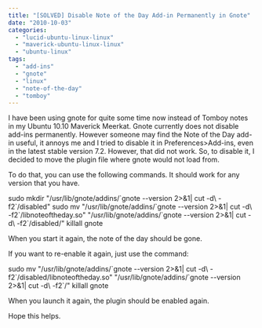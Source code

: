 ```yaml
---
title: "[SOLVED] Disable Note of the Day Add-in Permanently in Gnote"
date: "2010-10-03"
categories: 
  - "lucid-ubuntu-linux-linux"
  - "maverick-ubuntu-linux-linux"
  - "ubuntu-linux"
tags: 
  - "add-ins"
  - "gnote"
  - "linux"
  - "note-of-the-day"
  - "tomboy"
---
```


I have been using gnote for quite some time now instead of Tomboy notes in my Ubuntu 10.10 Maverick Meerkat. Gnote currently does not disable add-ins permanently. However someone may find the Note of the Day add-in useful, it annoys me and I tried to disable it in Preferences>Add-ins, even in the latest stable version 7.2. However, that did not work. So, to disable it, I decided to move the plugin file where gnote would not load from.

To do that, you can use the following commands. It should work for any version that you have.

sudo mkdir "/usr/lib/gnote/addins/\`gnote --version 2>&1| cut -d\\  -f2\`/disabled"
sudo mv "/usr/lib/gnote/addins/\`gnote --version 2>&1| cut -d\\  -f2\`/libnoteoftheday.so" "/usr/lib/gnote/addins/\`gnote --version 2>&1| cut -d\\  -f2\`/disabled/" 
killall gnote

When you start it again, the note of the day should be gone.

If you want to re-enable it again, just use the command:

sudo mv "/usr/lib/gnote/addins/\`gnote --version 2>&1| cut -d\\  -f2\`/disabled/libnoteoftheday.so" "/usr/lib/gnote/addins/\`gnote --version 2>&1| cut -d\\  -f2\`/" 
killall gnote

When you launch it again, the plugin should be enabled again.

Hope this helps.

